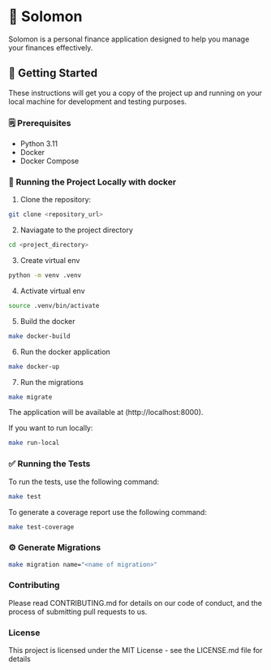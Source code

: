 # 🤑 Solomon

Solomon is a personal finance application designed to help you manage your finances effectively.

## 🚀 Getting Started

These instructions will get you a copy of the project up and running on your local machine for development and testing purposes.

### 🗒️ Prerequisites

- Python 3.11
- Docker
- Docker Compose

### 🐳 Running the Project Locally with docker

1. Clone the repository:

```sh
git clone <repository_url>
```

2. Naviagate to the project directory

```sh
cd <project_directory>
```

3. Create virtual env

```sh
python -m venv .venv
```

4. Activate virtual env
```sh
source .venv/bin/activate
```

5. Build the docker
```sh
make docker-build
```

6. Run the docker application
```sh
make docker-up
```


7. Run the migrations
```sh
make migrate
```

The application will be available at (http://localhost:8000).


If you want to run locally:

```sh
make run-local
```


### ✅ Running the Tests

To run the tests, use the following command:

```sh
make test
```

To generate a coverage report use the following command:

```sh
make test-coverage
```

### ⚙️ Generate Migrations

```sh
make migration name="<name of migration>"
```

### Contributing
Please read CONTRIBUTING.md for details on our code of conduct, and the process
of submitting pull requests to us.

### License
This project is licensed under the MIT License - see the LICENSE.md file for details
